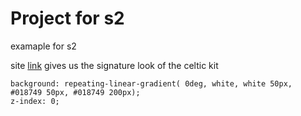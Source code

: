 # Project for s2 

examaple for s2

site [link](https://ciaran-06.github.io/celtic-website/)
gives us the signature look of the celtic kit
```
background: repeating-linear-gradient( 0deg, white, white 50px, #018749 50px, #018749 200px);
z-index: 0;
```
